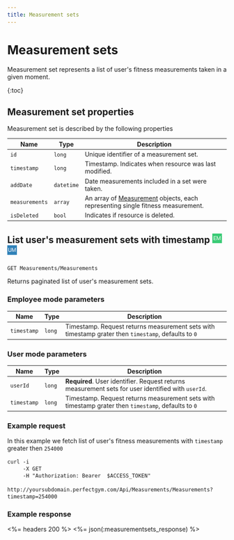 ```yaml
---
title: Measurement sets
---
```


# Measurement sets

Measurement set represents a list of user's fitness measurements taken in a given moment.

{:toc}


## <a name="properties"></a>Measurement set properties

Measurement set is described by the following properties

Name            | Type          		| Description
----------------|-----------------------|-------------------------------------
`id`            |`long`         		| Unique identifier of a measurement set.
`timestamp`    	|`long`     			| Timestamp. Indicates when resource was last modified.
`addDate`		|`datetime`				| Date measurements included in a set were taken.
`measurements`  |`array`   				| An array of [Measurement][Measurement] objects, each representing single fitness measurement.
`isDeleted`     |`bool`         		| Indicates if resource is deleted.




## List user's measurement sets with timestamp ![alt text][EM] ![alt text][UM]

    GET Measurements/Measurements

Returns paginated list of user's measurement sets.


### Employee mode parameters

Name         | Type   | Description
-------------|--------|--------------------
`timestamp`  |`long`  | Timestamp. Request returns measurement sets with timestamp grater then `timestamp`, defaults to `0`


### User mode parameters

Name         | Type   | Description
-------------|--------|--------------------
`userId`	 |`long`  | **Required**. User identifier. Request returns measurement sets for user identified with `userId`.
`timestamp`  |`long`  | Timestamp. Request returns measurement sets with timestamp grater then `timestamp`, defaults to `0`


### Example request

In this example we fetch list of user's fitness measurements with `timestamp` greater then `254000`

``` command-line
curl -i 
     -X GET 
     -H "Authorization: Bearer  $ACCESS_TOKEN"  
     http://yoursubdomain.perfectgym.com/Api/Measurements/Measurements?timestamp=254000
```


### Example response

<%= headers 200 %>
<%= json(:measurementsets_response) %>

[Measurement]: /appendix/datatypes/measurement

[EM]: /assets/images/employee.png "Employee mode"
[UM]: /assets/images/user.png "User mode"
